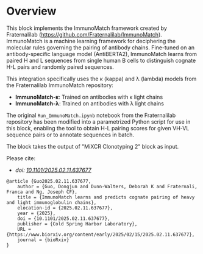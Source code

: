 # Overview

This block implements the ImmunoMatch framework created by Fraternalilab (https://github.com/Fraternalilab/ImmunoMatch). ImmunoMatch is a machine learning framework for deciphering the molecular rules governing the pairing of antibody chains. Fine-tuned on an antibody-specific language model (AntiBERTA2), ImmunoMatch learns from paired H and L sequences from single human B cells to distinguish cognate H-L pairs and randomly paired sequences.

This integration specifically uses the κ (kappa) and λ (lambda) models from the Fraternalilab ImmunoMatch repository:
- **ImmunoMatch-κ**: Trained on antibodies with κ light chains
- **ImmunoMatch-λ**: Trained on antibodies with λ light chains

The original `Run_ImmunoMatch.ipynb` notebook from the Fraternalilab repository has been modified into a parametrized Python script for use in this block, enabling the tool to obtain H-L pairing scores for given VH-VL sequence pairs or to annotate sequences in batch.

The block takes the output of "MiXCR Clonotyping 2" block as input.

Please cite:
- *doi: [10.1101/2025.02.11.637677](https://doi.org/10.1101/2025.02.11.637677)*

```
@article {Guo2025.02.11.637677,
	author = {Guo, Dongjun and Dunn-Walters, Deborah K and Fraternali, Franca and Ng, Joseph CF},
	title = {ImmunoMatch learns and predicts cognate pairing of heavy and light immunoglobulin chains},
	elocation-id = {2025.02.11.637677},
	year = {2025},
	doi = {10.1101/2025.02.11.637677},
	publisher = {Cold Spring Harbor Laboratory},
	URL = {https://www.biorxiv.org/content/early/2025/02/15/2025.02.11.637677},
	journal = {bioRxiv}
}
```


